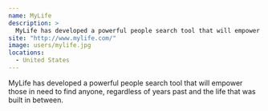 ```yaml
---
name: MyLife
description: > 
  MyLife has developed a powerful people search tool that will empower those in need to find anyone, regardless of years past and the life that was built in between.
site: "http://www.mylife.com/"
image: users/mylife.jpg
locations: 
  - United States
---
```


MyLife has developed a powerful people search tool that will empower those in need to find anyone, regardless of years past and the life that was built in between.